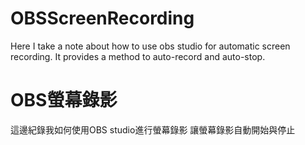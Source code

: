 # OBSScreenRecording
  Here I take a note about how to use obs studio for automatic screen recording.
  It provides a method to auto-record and auto-stop.

# OBS螢幕錄影
  這邊紀錄我如何使用OBS studio進行螢幕錄影
  讓螢幕錄影自動開始與停止
